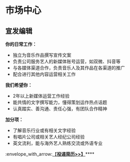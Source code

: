 # 市场中心

**宣发编辑** <a href="#promotion-editor" id="promotion-editor"></a>
---------------------------------------------------------------

**你的日常工作：**

* 独立为音乐作品撰写宣传文案
* 负责公司服务艺人的新媒体账号运营，如双微、抖音等
* 与各媒体渠道合作，负责音乐人及其作品在各渠道的推广
* 配合进行其他内容运营相关工作

**我们希望你：**

* 2年以上新媒体运营工作经验
* 能共情的文字撰写能力，懂得策划运作热点话题
* 认真踏实、善沟通、责任心强，有团队合作精神

**加分项：**

* 了解音乐行业或有相关文字经验
* 有唱片公司或相关艺人经纪公司经验
* 英文流利，能与海外艺人熟练交流或外语专业

:envelope\_with\_arrow:[【**投递简历>>】**](./#submit-resume)****
